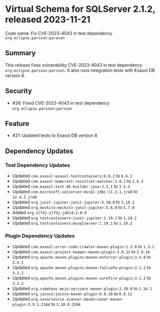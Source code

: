 # Virtual Schema for SQLServer 2.1.2, released 2023-11-21

Code name: Fix CVE-2023-4043 in test dependency `org.eclipse.parsson:parsson`

## Summary

This release fixes vulnerability CVE-2023-4043 in test dependency `org.eclipse.parsson:parsson`. It also runs integration tests with Exasol DB version 8.

## Security

* #26: Fixed CVE-2023-4043 in test dependency `org.eclipse.parsson:parsson`

## Feature

* #21: Updated tests to Exasol DB version 8

## Dependency Updates

### Test Dependency Updates

* Updated `com.exasol:exasol-testcontainers:6.6.2` to `6.6.3`
* Updated `com.exasol:hamcrest-resultset-matcher:1.6.1` to `1.6.3`
* Updated `com.exasol:test-db-builder-java:3.5.1` to `3.5.2`
* Updated `com.microsoft.sqlserver:mssql-jdbc:11.2.1.jre8` to `12.4.2.jre8`
* Updated `org.junit.jupiter:junit-jupiter:5.10.0` to `5.10.1`
* Updated `org.mockito:mockito-junit-jupiter:5.6.0` to `5.7.0`
* Added `org.slf4j:slf4j-jdk14:2.0.9`
* Updated `org.testcontainers:junit-jupiter:1.19.1` to `1.19.2`
* Updated `org.testcontainers:mssqlserver:1.19.1` to `1.19.2`

### Plugin Dependency Updates

* Updated `com.exasol:error-code-crawler-maven-plugin:1.3.0` to `1.3.1`
* Updated `com.exasol:project-keeper-maven-plugin:2.9.12` to `2.9.16`
* Updated `org.apache.maven.plugins:maven-enforcer-plugin:3.4.0` to `3.4.1`
* Updated `org.apache.maven.plugins:maven-failsafe-plugin:3.1.2` to `3.2.2`
* Updated `org.apache.maven.plugins:maven-surefire-plugin:3.1.2` to `3.2.2`
* Updated `org.codehaus.mojo:versions-maven-plugin:2.16.0` to `2.16.1`
* Updated `org.jacoco:jacoco-maven-plugin:0.8.10` to `0.8.11`
* Updated `org.sonarsource.scanner.maven:sonar-maven-plugin:3.9.1.2184` to `3.10.0.2594`
